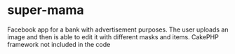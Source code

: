 # super-mama
Facebook app for a bank with advertisement purposes. The user uploads an image and then is able to edit it with different masks and items.
CakePHP framework not included in the code
